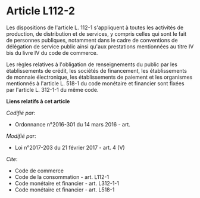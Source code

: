 # Article L112-2

Les dispositions de l'article L. 112-1 s'appliquent à toutes les activités de production, de distribution et de services, y
compris celles qui sont le fait de personnes publiques, notamment dans le cadre de conventions de délégation de service
public ainsi qu'aux prestations mentionnées au titre IV bis du livre IV du code de commerce. 

Les règles relatives à l'obligation de renseignements du public par les établissements de crédit, les sociétés de
financement, les établissements de monnaie électronique, les établissements de paiement et les organismes mentionnés à
l'article L. 518-1 du code monétaire et financier sont fixées par l'article L. 312-1-1 du même code.

**Liens relatifs à cet article**

_Codifié par_:

  - Ordonnance n°2016-301 du 14 mars 2016 - art.

_Modifié par_:

  - Loi n°2017-203 du 21 février 2017 - art. 4 (V)

_Cite_:

  - Code de commerce
  - Code de la consommation - art. L112-1
  - Code monétaire et financier - art. L312-1-1
  - Code monétaire et financier - art. L518-1
